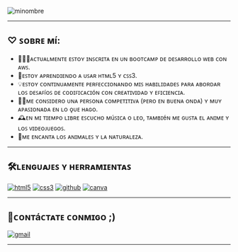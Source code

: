 ![minombre](https://github.com/user-attachments/assets/7e853166-ad54-43b7-abba-d1126a563b57)

---
## ♡ ꜱᴏʙʀᴇ ᴍí: 
- 👩🏻‍💻ᴀᴄᴛᴜᴀʟᴍᴇɴᴛᴇ ᴇꜱᴛᴏʏ ɪɴꜱᴄʀɪᴛᴀ ᴇɴ ᴜɴ ʙᴏᴏᴛᴄᴀᴍᴘ ᴅᴇ ᴅᴇꜱᴀʀʀᴏʟʟᴏ ᴡᴇʙ ᴄᴏɴ ᴀᴡꜱ.
- 🧠ᴇꜱᴛᴏʏ ᴀᴘʀᴇɴᴅɪᴇɴᴅᴏ ᴀ ᴜꜱᴀʀ ʜᴛᴍʟ5 ʏ ᴄꜱꜱ3.
- 💡ᴇꜱᴛᴏʏ ᴄᴏɴᴛɪɴᴜᴀᴍᴇɴᴛᴇ ᴘᴇʀꜰᴇᴄᴄɪᴏɴᴀɴᴅᴏ ᴍɪꜱ ʜᴀʙɪʟɪᴅᴀᴅᴇꜱ ᴘᴀʀᴀ ᴀʙᴏʀᴅᴀʀ ʟᴏꜱ ᴅᴇꜱᴀꜰíᴏꜱ ᴅᴇ ᴄᴏᴅɪꜰɪᴄᴀᴄɪóɴ ᴄᴏɴ ᴄʀᴇᴀᴛɪᴠɪᴅᴀᴅ ʏ ᴇꜰɪᴄɪᴇɴᴄɪᴀ.
- 💪🏼ᴍᴇ ᴄᴏɴꜱɪᴅᴇʀᴏ ᴜɴᴀ ᴘᴇʀꜱᴏɴᴀ ᴄᴏᴍᴘᴇᴛɪᴛɪᴠᴀ (ᴘᴇʀᴏ ᴇɴ ʙᴜᴇɴᴀ ᴏɴᴅᴀ) ʏ ᴍᴜʏ ᴀᴘᴀꜱɪᴏɴᴀᴅᴀ ᴇɴ ʟᴏ ǫᴜᴇ ʜᴀɢᴏ.
- 🕰️ᴇɴ ᴍɪ ᴛɪᴇᴍᴘᴏ ʟɪʙʀᴇ ᴇꜱᴄᴜᴄʜᴏ ᴍúꜱɪᴄᴀ ᴏ ʟᴇᴏ, ᴛᴀᴍʙɪéɴ ᴍᴇ ɢᴜꜱᴛᴀ ᴇʟ ᴀɴɪᴍᴇ ʏ ʟᴏꜱ ᴠɪᴅᴇᴏᴊᴜᴇɢᴏꜱ.
- 🌷ᴍᴇ ᴇɴᴄᴀɴᴛᴀ ʟᴏꜱ ᴀɴɪᴍᴀʟᴇꜱ ʏ ʟᴀ ɴᴀᴛᴜʀᴀʟᴇᴢᴀ.
---
## 🛠️ʟᴇɴɢᴜᴀᴊᴇꜱ ʏ ʜᴇʀʀᴀᴍɪᴇɴᴛᴀꜱ
<a href='https://github.com/shivamkapasia0' target="_blank"><img alt='html5' src='https://img.shields.io/badge/HTML5-100000?style=for-the-badge&logo=html5&logoColor=white&labelColor=F16529&color=F16529'/></a>
<a href='https://github.com/shivamkapasia0' target="_blank"><img alt='css3' src='https://img.shields.io/badge/CSS3-100000?style=for-the-badge&logo=css3&logoColor=white&labelColor=3C9CD7&color=3C9CD7'/></a>
<a href='https://github.com/shivamkapasia0' target="_blank"><img alt='github' src='https://img.shields.io/badge/GitHub-100000?style=for-the-badge&logo=github&logoColor=white&labelColor=000000&color=000000'/></a>
<a href='https://github.com/shivamkapasia0' target="_blank"><img alt='canva' src='https://img.shields.io/badge/canva-100000?style=for-the-badge&logo=canva&logoColor=white&labelColor=00C4CC&color=00C4CC'/></a>

---
## 💬ᴄᴏɴᴛáᴄᴛᴀᴛᴇ ᴄᴏɴᴍɪɢᴏ ;)
<a href='mailto:jenifermoyano2006@gmail.com' target="_blank"><img alt='gmail' src='https://img.shields.io/badge/GMail-100000?style=for-the-badge&logo=gmail&logoColor=white&labelColor=D14836&color=D14836'/></a>

---

